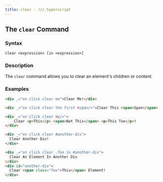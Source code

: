 ```yaml
---
title: clear - ///_hyperscript
---
```


## The `clear` Command

### Syntax

```ebnf
clear <expression> [in <expression>]
```

### Description

The `clear` command allows you to clear an element's children or content.

### Examples

```html
<div _="on click clear me">Clear Me!</div>

<div _="on click clear the first <span/>">Clear This <span>Span</span> Content!</div>

<div _="on click clear <p/>">
    Clear <p>This</p> <span>Not This</span> <p>This Too</p>!
</div>

<div _="on click clear #another-div">
  Clear Another Div!
</div>

<div _="on click clear .foo in #another-div">
  Clear An Element In Another Div
</div>
<div id="another-div">
  Clear <span class="foo">This</span> Element!
</div>

```
